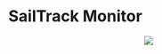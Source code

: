 # SailTrack Monitor

<p align="center">
  <img src="https://github.com/metis-vela-unipd/sailtrack-documentation/blob/main/SailTrack%20Monitor/block-diagram.svg?raw=true"/>
</p>
